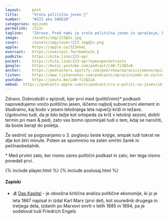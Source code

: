 ```yaml
---
layout: 	post
title:  	"Vroča politična jesen 🍂"
number: 	"#223 aka S06E20"
categories:	epizode
permalink:	/223/
tagline: 	"Zdravo. Pred nami je vroča politična jesen in vprašanje, kdo bo v njej najbolj subverzivni element. Na to vprašanje vam bodo odgovorili drugi podkasti, mi pa, kdaj se naročiti na manikuro in pedikuro. :)"
image:		/assets/img/223@2x.jpg
cover:		/assets/img/cover/223 img@2x.png
apple:		https://apple.co/3Z3xkeL
overcast:	https://overcast.fm/+beHioJn_E
podkite:	https://kite.link/223-opr
pocket:		https://kite.link/223-opr?open=pocketcasts
google:		https://music.youtube.com/podcast/L4W-fi3QIuA
anchor:		https://podcasters.spotify.com/pod/show/opravicujemose/episodes/Vroa-politina-jesen-e2nsi7j
listen:		https://www.listennotes.com/podcasts/opravičujemo-se-za/vroča-politična-jesen-wg9FYWqM4Ga/embed/
youtube:	https://youtu.be/L4W-fi3QIuA
embed:	https://podcasts.apple.com/si/podcast/vro-a-politi-na-jesen/id1514750013?i=1000668003962
---
```


Zdravo. Dobrodošli v epizodi, kjer prvi med (političnimi)\* podkasti napovedujemo vročo politično jesen, iščemo najbolj subverzivni element in študiramo, kaj bodo v jeseni letošnjega leta največji križi in težave. Ugotovimo tudi, da je bilo težje kot ortopeda za križ v letošnji sezoni, dobiti termin pri mani & pedi, zato vas bomo opominjali tudi o tem, kdaj se naročiti, da boste berajt do poletja. 

Že sedmič se pogovarjamo o 3. poglavju šeste knjige, ampak tudi tokrat ne dlje kot štiri minute. Potem se spomnimo na zelen smrtni žarek in pečinaobešalnik. 

\* Med prvimi zato, ker nismo zares politični podkast in zato, ker tega nismo povedali prvi. 

{% include player.html %}
{% include poslusaj.html %}

<!--break-->

#### Zapiski

- 💰 [Das Kapital](https://en.wikipedia.org/wiki/Das_Kapital) - je obsežna kritična analiza politične ekonomije, ki jo je leta 1867 napisal in izdal Karl Marx (prvi del), kot sourednik drugega in tretjega dela, izdanih po Marxovi smrti v letih 1885 in 1894, pa je sodeloval tudi Friedrich Engels 